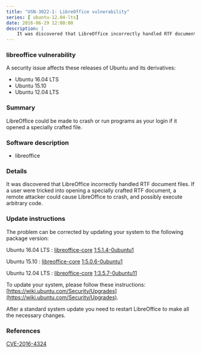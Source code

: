 ```yaml
---
title: "USN-3022-1: LibreOffice vulnerability"
series: [ ubuntu-12.04-lts]
date: 2016-06-29 12:00:00
description: |
    It was discovered that LibreOffice incorrectly handled RTF document files. If a user were tricked into opening a specially crafted RTF document, a remote attacker could cause LibreOffice to crash, and possibly execute arbitrary code. 
--- 
```

 
### libreoffice vulnerability

A security issue affects these releases of Ubuntu and its derivatives:

* Ubuntu 16.04 LTS
* Ubuntu 15.10
* Ubuntu 12.04 LTS

### Summary

LibreOffice could be made to crash or run programs as your login if it opened a specially crafted file.

### Software description

* libreoffice 

### Details

It was discovered that LibreOffice incorrectly handled RTF document files. If a user were tricked into opening a specially crafted RTF document, a remote attacker could cause LibreOffice to crash, and possibly execute arbitrary code. 

### Update instructions

The problem can be corrected by updating your system to the following package version:

Ubuntu 16.04 LTS
 : [libreoffice-core](https://launchpad.net/ubuntu/+source/libreoffice) <span> [1:5.1.4-0ubuntu1](https://launchpad.net/ubuntu/+source/libreoffice/1:5.1.4-0ubuntu1) </span> 

Ubuntu 15.10
 : [libreoffice-core](https://launchpad.net/ubuntu/+source/libreoffice) <span> [1:5.0.6-0ubuntu1](https://launchpad.net/ubuntu/+source/libreoffice/1:5.0.6-0ubuntu1) </span> 

Ubuntu 12.04 LTS
 : [libreoffice-core](https://launchpad.net/ubuntu/+source/libreoffice) <span> [1:3.5.7-0ubuntu11](https://launchpad.net/ubuntu/+source/libreoffice/1:3.5.7-0ubuntu11) </span> 

To update your system, please follow these instructions: [https://wiki.ubuntu.com/Security/Upgrades](https://wiki.ubuntu.com/Security/Upgrades).

After a standard system update you need to restart LibreOffice to make all the necessary changes. 

### References

 [CVE-2016-4324](http://people.ubuntu.com/~ubuntu-security/cve/CVE-2016-4324)
 
